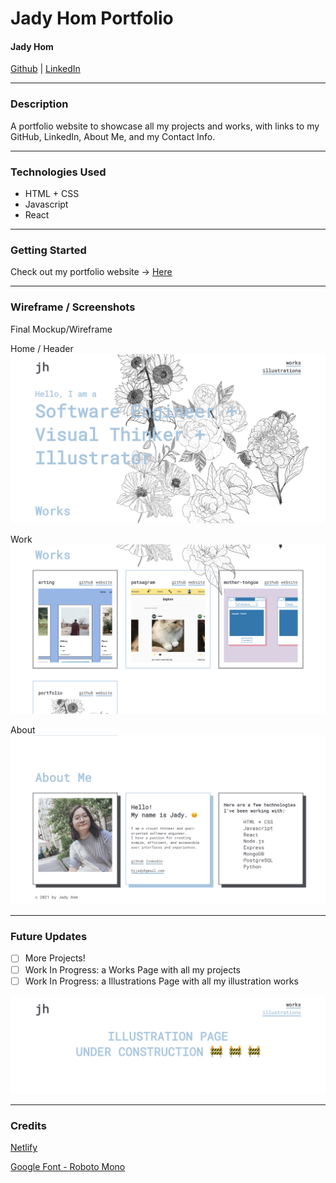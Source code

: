 # Jady Hom Portfolio

#### Jady Hom

[Github](https://github.com/jadyhome) | [LinkedIn](www.linkedin.com/in/jadyhom)

---

### Description

A portfolio website to showcase all my projects and works, with links to my GitHub, LinkedIn, About Me, and my Contact Info.

---

### Technologies Used

- HTML + CSS
- Javascript
- React

---

### Getting Started

Check out my portfolio website → [Here](https://jadyhom.netlify.app/)

---

### Wireframe / Screenshots

Final Mockup/Wireframe

Home / Header
![header-section](assets/header.png)

Work
![work-section](assets/works.png)

About
![about-section](assets/about.png)

---

### Future Updates

- [ ] More Projects!
- [ ] Work In Progress: a Works Page with all my projects
- [ ] Work In Progress: a Illustrations Page with all my illustration works

![pages-under-construction](assets/under-construction.png)

---

### Credits

[Netlify](www.netlify.com)

[Google Font - Roboto Mono](https://fonts.google.com/specimen/Roboto+Mono?preview.text_type=custom)